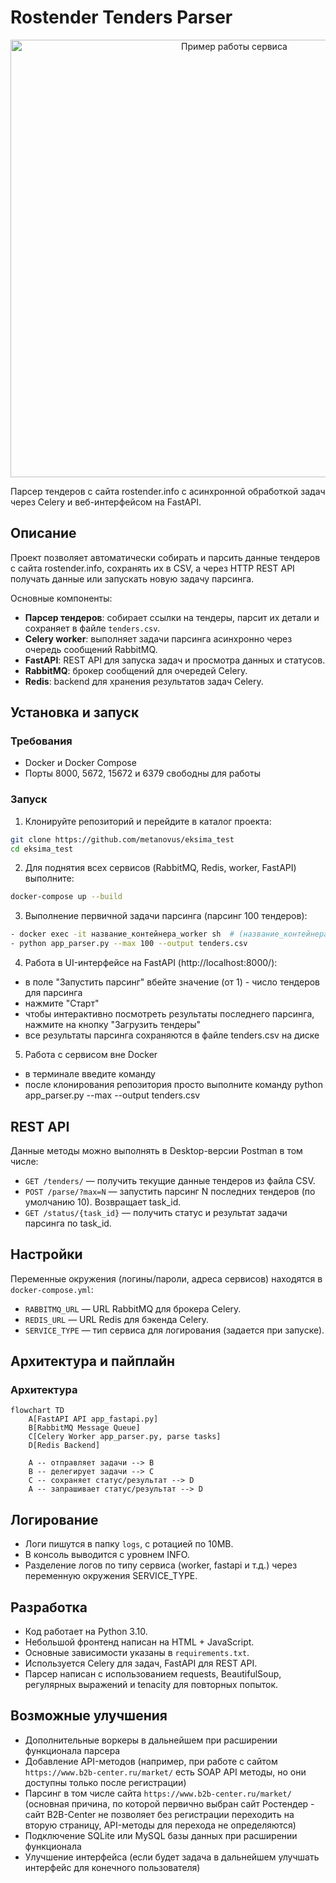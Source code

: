 # Rostender Tenders Parser

<p align="center">
  <img src="https://github.com/user-attachments/assets/d524d613-5d9f-49af-90e1-b60af05d5fd4" alt="Пример работы сервиса" width="700"/>
</p>

Парсер тендеров с сайта rostender.info с асинхронной обработкой задач через Celery и веб-интерфейсом на FastAPI.

## Описание

Проект позволяет автоматически собирать и парсить данные тендеров с сайта rostender.info, сохранять их в CSV, а через HTTP REST API получать данные или запускать новую задачу парсинга.

Основные компоненты:

- **Парсер тендеров**: собирает ссылки на тендеры, парсит их детали и сохраняет в файле `tenders.csv`.
- **Celery worker**: выполняет задачи парсинга асинхронно через очередь сообщений RabbitMQ.
- **FastAPI**: REST API для запуска задач и просмотра данных и статусов.
- **RabbitMQ**: брокер сообщений для очередей Celery.
- **Redis**: backend для хранения результатов задач Celery.

## Установка и запуск

### Требования

- Docker и Docker Compose
- Порты 8000, 5672, 15672 и 6379 свободны для работы

### Запуск

1. Клонируйте репозиторий и перейдите в каталог проекта:

```bash
git clone https://github.com/metanovus/eksima_test
cd eksima_test
```

2. Для поднятия всех сервисов (RabbitMQ, Redis, worker, FastAPI) выполните:

```bash
docker-compose up --build
```

3. Выполнение первичной задачи парсинга (парсинг 100 тендеров):

```bash
- docker exec -it название_контейнера_worker sh  # (название_контейнера_worker - например, "eksima_test-worker-1")
- python app_parser.py --max 100 --output tenders.csv
```

4. Работа в UI-интерфейсе на FastAPI (http://localhost:8000/):
  - в поле "Запустить парсинг" вбейте значение (от 1) - число тендеров для парсинга
  - нажмите "Старт"
  - чтобы интерактивно посмотреть результаты последнего парсинга, нажмите на кнопку "Загрузить тендеры"
  - все результаты парсинга сохраняются в файле tenders.csv на диске

5. Работа с сервисом вне Docker
  - в терминале введите команду 
  - после клонирования репозитория просто выполните команду python app_parser.py --max <INT> --output tenders.csv

## REST API

Данные методы можно выполнять в Desktop-версии Postman в том числе:

- `GET /tenders/` — получить текущие данные тендеров из файла CSV.
- `POST /parse/?max=N` — запустить парсинг N последних тендеров (по умолчанию 10). Возвращает task_id.
- `GET /status/{task_id}` — получить статус и результат задачи парсинга по task_id.

## Настройки

Переменные окружения (логины/пароли, адреса сервисов) находятся в `docker-compose.yml`:

- `RABBITMQ_URL` — URL RabbitMQ для брокера Celery.
- `REDIS_URL` — URL Redis для бэкенда Celery.
- `SERVICE_TYPE` — тип сервиса для логирования (задается при запуске).

## Архитектура и пайплайн

### Архитектура

```mermaid
flowchart TD
    A[FastAPI API app_fastapi.py]
    B[RabbitMQ Message Queue]
    C[Celery Worker app_parser.py, parse tasks]
    D[Redis Backend]

    A -- отправляет задачи --> B
    B -- делегирует задачи --> C
    C -- сохраняет статус/результат --> D
    A -- запрашивает статус/результат --> D
```

## Логирование

- Логи пишутся в папку `logs`, с ротацией по 10MB.
- В консоль выводится с уровнем INFO.
- Разделение логов по типу сервиса (worker, fastapi и т.д.) через переменную окружения SERVICE_TYPE.

## Разработка

- Код работает на Python 3.10.
- Небольшой фронтенд написан на HTML + JavaScript.
- Основные зависимости указаны в `requirements.txt`.
- Используется Celery для задач, FastAPI для REST API.
- Парсер написан с использованием requests, BeautifulSoup, регулярных выражений и tenacity для повторных попыток.

## Возможные улучшения

- Дополнительные воркеры в дальнейшем при расширении функционала парсера
- Добавление API-методов (например, при работе с сайтом `https://www.b2b-center.ru/market/` есть SOAP API методы, но они доступны только после регистрации)
- Парсинг в том числе сайта `https://www.b2b-center.ru/market/` (основная причина, по которой первично выбран сайт Ростендер - сайт B2B-Center не позволяет без регистрации переходить на вторую страницу, API-методы для перехода не определяются)
- Подключение SQLite или MySQL базы данных при расширении функционала
- Улучшение интерфейса (если будет задача в дальнейшем улучшать интерфейс для конечного пользователя)